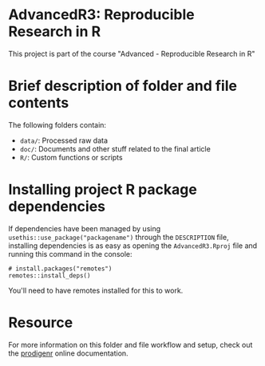 # AdvancedR3: Reproducible Research in R

This project is part of the course "Advanced - Reproducible Research in
R"

# Brief description of folder and file contents

The following folders contain:

-   `data/`: Processed raw data
-   `doc/`: Documents and other stuff related to the final article
-   `R/`: Custom functions or scripts

# Installing project R package dependencies

If dependencies have been managed by using
`usethis::use_package("packagename")` through the `DESCRIPTION` file,
installing dependencies is as easy as opening the `AdvancedR3.Rproj`
file and running this command in the console:

```         
# install.packages("remotes")
remotes::install_deps()
```

You'll need to have remotes installed for this to work.

# Resource

For more information on this folder and file workflow and setup, check
out the [prodigenr](https://rostools.github.io/prodigenr) online
documentation.
